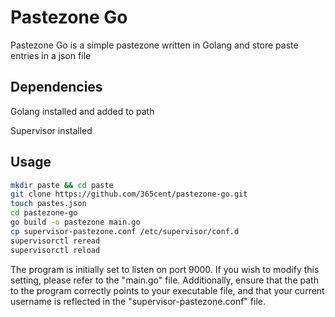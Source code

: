 # Pastezone Go
Pastezone Go is a simple pastezone written in Golang and store paste entries in a json file

## Dependencies
Golang installed and added to path

Supervisor installed

## Usage
```bash
mkdir paste && cd paste
git clone https://github.com/365cent/pastezone-go.git
touch pastes.json
cd pastezone-go
go build -o pastezone main.go
cp supervisor-pastezone.conf /etc/supervisor/conf.d
supervisorctl reread
supervisorctl reload
```
The program is initially set to listen on port 9000. If you wish to modify this setting, please refer to the "main.go" file. Additionally, ensure that the path to the program correctly points to your executable file, and that your current username is reflected in the "supervisor-pastezone.conf" file.
